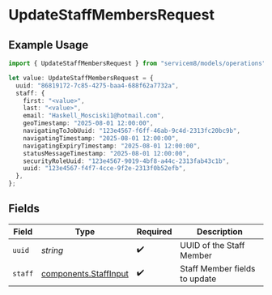 # UpdateStaffMembersRequest

## Example Usage

```typescript
import { UpdateStaffMembersRequest } from "servicem8/models/operations";

let value: UpdateStaffMembersRequest = {
  uuid: "86819172-7c85-4275-baa4-688f62a7732a",
  staff: {
    first: "<value>",
    last: "<value>",
    email: "Haskell_Mosciski1@hotmail.com",
    geoTimestamp: "2025-08-01 12:00:00",
    navigatingToJobUuid: "123e4567-f6ff-46ab-9c4d-2313fc20bc9b",
    navigatingTimestamp: "2025-08-01 12:00:00",
    navigatingExpiryTimestamp: "2025-08-01 12:00:00",
    statusMessageTimestamp: "2025-08-01 12:00:00",
    securityRoleUuid: "123e4567-9019-4bf8-a44c-2313fab43c1b",
    uuid: "123e4567-f4f7-4cce-9f2e-2313f0b52efb",
  },
};
```

## Fields

| Field                                                          | Type                                                           | Required                                                       | Description                                                    |
| -------------------------------------------------------------- | -------------------------------------------------------------- | -------------------------------------------------------------- | -------------------------------------------------------------- |
| `uuid`                                                         | *string*                                                       | :heavy_check_mark:                                             | UUID of the Staff Member                                       |
| `staff`                                                        | [components.StaffInput](../../models/components/staffinput.md) | :heavy_check_mark:                                             | Staff Member fields to update                                  |